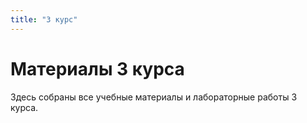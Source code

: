 ```yaml
---
title: "3 курс"
---
```


# Материалы 3 курса

Здесь собраны все учебные материалы и лабораторные работы 3 курса.


